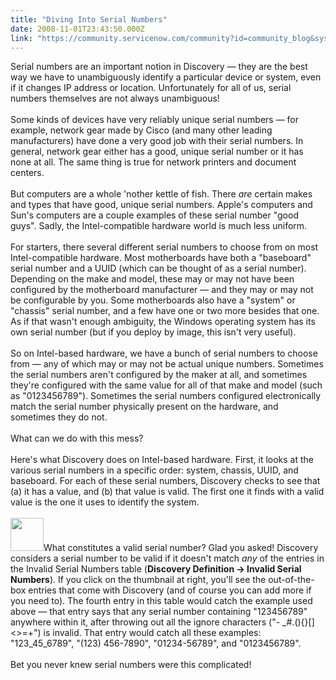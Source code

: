 ```yaml
---
title: "Diving Into Serial Numbers"
date: 2008-11-01T23:43:50.000Z
link: "https://community.servicenow.com/community?id=community_blog&sys_id=0b6d2e29dbd0dbc01dcaf3231f9619d7"
---
```

<p>Serial numbers are an important notion in Discovery — they are the best way we have to unambiguously identify a particular device or system, even if it changes IP address or location. Unfortunately for all of us, serial numbers themselves are not always unambiguous!<br /><br />Some kinds of devices have very reliably unique serial numbers — for example, network gear made by Cisco (and many other leading manufacturers) have done a very good job with their serial numbers. In general, network gear either has a good, unique serial number or it has none at all. The same thing is true for network printers and document centers.<br /><br />But computers are a whole 'nother kettle of fish. There <i>are</i> certain makes and types that have good, unique serial numbers. Apple's computers and Sun's computers are a couple examples of these serial number "good guys". Sadly, the Intel-compatible hardware world is much less uniform.<br /><br />For starters, there several different serial numbers to choose from on most Intel-compatible hardware. Most motherboards have both a "baseboard" serial number and a UUID (which can be thought of as a serial number). Depending on the make and model, these may or may not have been configured by the motherboard manufacturer — and they may or may not be configurable by you. Some motherboards also have a "system" or "chassis" serial number, and a few have one or two more besides that one. As if that wasn't enough ambiguity, the Windows operating system has its own serial number (but if you deploy by image, this isn't very useful). <br /><br />So on Intel-based hardware, we have a bunch of serial numbers to choose from — any of which may or may not be actual unique numbers. Sometimes the serial numbers aren't configured by the maker at all, and sometimes they're configured with the same value for all of that make and model (such as "0123456789"). Sometimes the serial numbers configured electronically match the serial number physically present on the hardware, and sometimes they do not.<br /><br />What can we do with this mess?<br /><br />Here's what Discovery does on Intel-based hardware. First, it looks at the various serial numbers in a specific order: system, chassis, UUID, and baseboard. For each of these serial numbers, Discovery checks to see that (a) it has a value, and (b) that value is valid. The first one it finds with a valid value is the one it uses to identify the system.<br /><br /><img  alt="" class="jive-image" src="f507bc0edb9097041dcaf3231f961915.iix" style="width: auto; height: 53px;" />What constitutes a valid serial number? Glad you asked! Discovery considers a serial number to be valid if it doesn't match <i>any</i> of the entries in the Invalid Serial Numbers table (<b>Discovery Definition -&gt; Invalid Serial Numbers</b>). If you click on the thumbnail at right, you'll see the out-of-the-box entries that come with Discovery (and of course you can add more if you need to). The fourth entry in this table would catch the example used above — that entry says that any serial number containing "123456789" anywhere within it, after throwing out all the ignore characters ("- _#.(){}[]&lt;&gt;=+") is invalid. That entry would catch all these examples: "123_45_6789", "(123) 456-7890", "01234-56789", and "0123456789".<br /><br />Bet you never knew serial numbers were this complicated!</p>